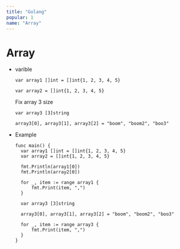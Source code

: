```yaml
---
title: "Golang"
popular: 1
name: "Array"
---
```


# Array

- varible

  ```
  var array1 []int = []int{1, 2, 3, 4, 5}
  ```

  ```
  var array2 = []int{1, 2, 3, 4, 5}
  ```

  Fix array 3 size

  ```
  var array3 [3]string

  array3[0], array3[1], array3[2] = "boom", "boom2", "boo3"
  ```

- Example

  ```
  func main() {
  	var array1 []int = []int{1, 2, 3, 4, 5}
  	var array2 = []int{1, 2, 3, 4, 5}

  	fmt.Println(array1[0])
  	fmt.Println(array2[0])

  	for _, item := range array1 {
  		fmt.Print(item, ",")
  	}

  	var array3 [3]string

  	array3[0], array3[1], array3[2] = "boom", "boom2", "boo3"

  	for _, item := range array3 {
  		fmt.Print(item, ",")
  	}
  }
  ```
